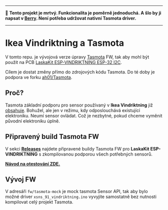----

📣 **Tento projekt je mrtvý. Funkcionalita je poměrně jednoduchá. A šlo by ji napsat v [Berry](https://tasmota.github.io/docs/Berry/#creating-a-tasmota-driver). Není potřeba udržovat nativní Tasmota driver.**

----


# Ikea Vindriktning a Tasmota

V tomto repu. je vývojová verze úpravy [Tasmota]() FW, tak aby mohl být použit na PCB [LaskaKit ESP-VINDRIKTNING ESP-32 I2C](https://www.laskakit.cz/laskakit-esp-vindriktning-esp-32-i2c/).

Cílem je dostat změny přímo do zdrojových kódu Tasmota. Do té doby je podpora ve forku [ah01/Tasmota](https://github.com/ah01/Tasmota).

## Proč?

Tasmota základní podporu pro sensor používaný v **Ikea Vindriktning** již [obsahuje](https://blakadder.com/vindriktning-tasmota/). Bohužel, ale jen v režimu, kdy odposlouchává existující elektroniku. Neumí sensor ovládat. Což je nezbytné, pokud chceme vyměnit původní elektroniku úplně.

## Připravený build Tasmota FW

V sekci **[Releases](https://github.com/ah01/Tasmota-Vindriktning/releases)** najdete připravené buildy Tasmota FW pro **LaskaKit ESP-VINDRIKTNING** s zkompilovanou podporou všech potřebných sensorů.

[**Návod na otestování ZDE.**](build.md)

## Vývoj FW

V adresáři `fw/tasmota-mock` je mock tasmota Sensor API, tak aby bylo možné driver `xsns_91_vindriktning.ino` vyvyjite samostatně bez nutnosti kompilovat celý projekt Tasmota.
